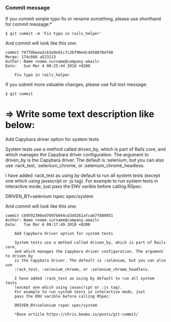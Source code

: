 ### Commit message

If you commit simple typo fix or rename something, please use shorthand for commit message:*

`$ git commit -m 'Fix typo in rails_helper'`

And commit will look like this one:

```
commit 797f8beea2c63e9e91c7c2bf90edc4d588704f60
Merge: 174c666 a523113
Author: Name <name.surname@company.email>
Date:   Sun Mar 4 00:25:44 2018 +0200

    Fix typo in rails_helper
```
    
If you submit more valuable changes, please use full text message:

`$ git commit`

# => Write some text description like below:

Add Capybara driver option for system tests

System tests use a method called driven_by, which is part of Rails core,
and which manages the Capybara driver configuration. The argument to driven_by
is the Capybara driver. The default is :selenium, but you can also use
:rack_test, :selenium_chrome, or :selenium_chrome_headless.

I have added :rack_test as using by default to run all system tests
(except one which using javascript or :js tag).
For example to run system tests in interactive mode, just
pass the ENV varible before calling RSpec:

DRIVEN_BY=selenium rspec spec/system

And commit will look like this one:

```
commit cb9592396ed7697b044cd3dd261afca67f889051
Author: Name <name.surname@company.email>
Date:   Tue Mar 6 09:17:49 2018 +0200

    Add Capybara driver option for system tests
    
    System tests use a method called driven_by, which is part of Rails core,
    and which manages the Capybara driver configuration. The argument to driven_by
    is the Capybara driver. The default is :selenium, but you can also use
    :rack_test, :selenium_chrome, or :selenium_chrome_headless.
    
    I have added :rack_test as using by default to run all system tests
    (except one which using javascript or :js tag).
    For example to run system tests in interactive mode, just
    pass the ENV varible before calling RSpec:
    
    DRIVEN_BY=selenium rspec spec/system
    
    *Base article https://chris.beams.io/posts/git-commit/
```

